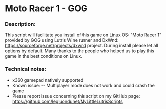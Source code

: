 # Moto Racer 1 - GOG

### Description:
This script will facilitate you install of this game on Linux OS:
 "Moto Racer 1" provided by GOG using Lutris WIne runner and DxWnd: https://sourceforge.net/projects/dxwnd project.
During install please let all options by default.
Many thanks to the people who helped us to play this game in the best conditions on Linux.

### Technical notes:
- x360 gamepad natively supported
- Known issue:
-- Multiplayer mode does not work and could crash the game
- Please report issue concerning this script on my GitHub page:
https://github.com/legluondunet/MyLittleLutrisScripts
